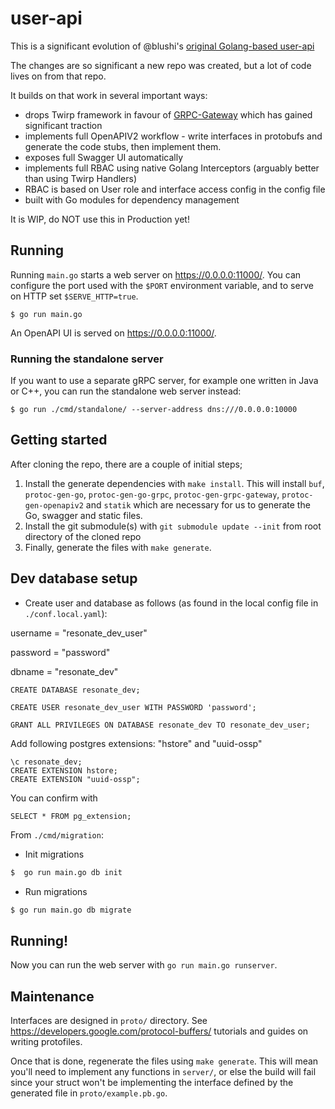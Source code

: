 # user-api

This is a significant evolution of @blushi's [original Golang-based user-api](https://github.com/resonatecoop/user-api-old)

The changes are so significant a new repo was created, but a lot of code lives on from that repo.

It builds on that work in several important ways:

- drops Twirp framework in favour of [GRPC-Gateway](https://grpc-ecosystem.github.io/grpc-gateway/) which has gained significant traction
- implements full OpenAPIV2 workflow - write interfaces in protobufs and generate the code stubs, then implement them.
- exposes full Swagger UI automatically
- implements full RBAC using native Golang Interceptors (arguably better than using Twirp Handlers)
- RBAC is based on User role and interface access config in the config file
- built with Go modules for dependency management

It is WIP, do NOT use this in Production yet!

## Running

Running `main.go` starts a web server on https://0.0.0.0:11000/. You can configure
the port used with the `$PORT` environment variable, and to serve on HTTP set
`$SERVE_HTTP=true`.

```
$ go run main.go
```

An OpenAPI UI is served on https://0.0.0.0:11000/.

### Running the standalone server

If you want to use a separate gRPC server, for example one written in Java or C++, you can run the
standalone web server instead:

```
$ go run ./cmd/standalone/ --server-address dns:///0.0.0.0:10000
```

## Getting started

After cloning the repo, there are a couple of initial steps;

1. Install the generate dependencies with `make install`.
   This will install `buf`, `protoc-gen-go`, `protoc-gen-go-grpc`, `protoc-gen-grpc-gateway`,
   `protoc-gen-openapiv2` and `statik` which are necessary for us to generate the Go, swagger and static files.
2. Install the git submodule(s) with `git submodule update --init` from root directory of the cloned repo
3. Finally, generate the files with `make generate`.

## Dev database setup

* Create user and database as follows (as found in the local config file in `./conf.local.yaml`):

username = "resonate_dev_user"

password = "password"

dbname = "resonate_dev"

```
CREATE DATABASE resonate_dev;

CREATE USER resonate_dev_user WITH PASSWORD 'password';

GRANT ALL PRIVILEGES ON DATABASE resonate_dev TO resonate_dev_user;

```

Add following postgres extensions: "hstore" and "uuid-ossp"

```
\c resonate_dev;
CREATE EXTENSION hstore;
CREATE EXTENSION "uuid-ossp";
```

You can confirm with

```
SELECT * FROM pg_extension;
```

From `./cmd/migration`:

* Init migrations

```sh
$  go run main.go db init
```

* Run migrations

```sh
$ go run main.go db migrate
```

## Running!

Now you can run the web server with `go run main.go runserver`.

## Maintenance

Interfaces are designed in
`proto/` directory. See https://developers.google.com/protocol-buffers/
tutorials and guides on writing protofiles.

Once that is done, regenerate the files using
`make generate`. This will mean you'll need to implement any functions in
`server/`, or else the build will fail since your struct won't
be implementing the interface defined by the generated file in `proto/example.pb.go`.
